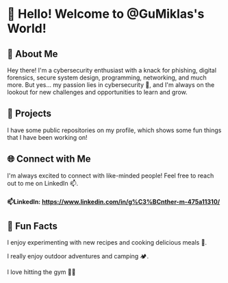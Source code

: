 # 👋 Hello! Welcome to @GuMiklas's World!
## 🌟 About Me
Hey there! I'm a cybersecurity enthusiast with a knack for phishing, digital forensics, secure system design, programming, networking, and much more. 
But yes... my passion lies in cybersecurity 💞️, and I'm always on the lookout for new challenges and opportunities to learn and grow.

## 🚀 Projects
I have some public repositories on my profile, which shows some fun things that I have been working on!

## 🌐 Connect with Me
I'm always excited to connect with like-minded people! Feel free to reach out to me on LinkedIn 📫.

#### 📫LinkedIn: https://www.linkedin.com/in/g%C3%BCnther-m-475a11310/

## 🎯 Fun Facts
I enjoy experimenting with new recipes and cooking delicious meals 🍲.

I really enjoy outdoor adventures and camping 🏕️.

I love hitting the gym 🏋️‍♂️
